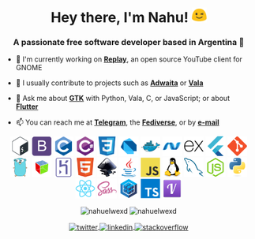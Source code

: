<h1 align=center>
    Hey there, I'm Nahu! <img src=images/blobwink.png height=30 width=30>
</h1>


<h3 align=center>
    A passionate free software developer based in Argentina 🧉
</h3>


- 🔭 I'm currently working on **[Replay](https://github.com/nahuelwexd/Replay)**, an open source YouTube client for GNOME

- 👥 I usually contribute to projects such as **[Adwaita](https://gnome.pages.gitlab.gnome.org/libadwaita)** or **[Vala](https://wiki.gnome.org/Projects/Vala)**

- 💬 Ask me about **[GTK](https://www.gtk.org)** with Python, Vala, C, or JavaScript; or about **[Flutter](https://flutter.dev)**

- 📫 You can reach me at **[Telegram](https://t.me/nahuelwexd)**, the **[Fediverse](https://social.nahuelwexd.com/@nahuel)**, or by **[e-mail](mailto:nahuel@nahuelwexd.com)**

<p align=center>
    <img src=images/bash.svg alt=bash width=40 height=40>
    <img src=images/bootstrap.svg alt=bootstrap width=40 height=40>
    <img src=images/c.svg alt=c width=40 height=40>
    <img src=images/csharp.svg alt=csharp width=40 height=40>
    <img src=images/css3.svg alt=css3 width=40 height=40>
    <img src=images/dart.svg alt=dart width=40 height=40>
    <img src=images/docker.svg alt=docker width=40 height=40>
    <img src=images/dotnet.svg alt=dotnet width=40 height=40>
    <img src=images/express.svg alt=express width=40 height=40>
    <img src=images/flutter.svg alt=flutter width=40 height=40>
    <img src=images/git.svg alt=git width=40 height=40>
    <img src=images/go.svg alt=git width=40 height=40>
    <img src=images/gtk.svg alt=gtk width=40 height=40>
    <img src=images/heroku.svg alt=heroku width=40 height=40>
    <img src=images/html5.svg alt=html5 width=40 height=40>
    <img src=images/inkscape.svg alt=inkscape width=40 height=40>
    <img src=images/java.svg alt=java width=40 height=40>
    <img src=images/javascript.svg alt=javascript width=40 height=40>
    <img src=images/linux.svg alt=linux width=40 height=40>
    <img src=images/mysql.svg alt=mysql width=40 height=40>
    <img src=images/nodejs.svg alt=nodejs width=40 height=40>
    <img src=images/python.svg alt=python width=40 height=40>
    <img src=images/react.svg alt=react width=40 height=40>
    <img src=images/sass.svg alt=sass width=40 height=40>
    <img src=images/sequelize.svg alt=sequelize width=40 height=40>
    <img src=images/typescript.svg alt=typescript width=40 height=40>
    <img src=images/vala.svg alt=vala width=40 height=40>
</p>

<p align=center>
    <img src=https://github-readme-stats.vercel.app/api/top-langs/?username=nahuelwexd&layout=compact&hide=html alt=nahuelwexd>
    <img src=https://github-readme-stats.vercel.app/api?username=nahuelwexd&show_icons=true alt=nahuelwexd>
</p>

<p align=center>
    <a href=https://twitter.com/nahuelwexd target=blank>
        <img align=center src=https://cdn.jsdelivr.net/npm/simple-icons@3.0.1/icons/twitter.svg alt=twitter height=30 width=30>
    </a>
    <a href=https://linkedin.com/in/nahuel-gomez-castro target=blank>
        <img align=center src=https://cdn.jsdelivr.net/npm/simple-icons@3.0.1/icons/linkedin.svg alt=linkedin height=30 width=30>
    </a>
    <a href=https://stackoverflow.com/users/13177084 target=blank>
        <img align=center src=https://cdn.jsdelivr.net/npm/simple-icons@3.0.1/icons/stackoverflow.svg alt=stackoverflow height=30 width=30>
    </a>
</p>
